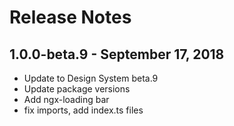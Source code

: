 # Release Notes

## 1.0.0-beta.9 - September 17, 2018

- Update to Design System beta.9
- Update package versions
- Add ngx-loading bar
- fix imports, add index.ts files